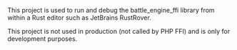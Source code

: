 This project is used to run and debug the battle_engine_ffi library from within a Rust editor such as JetBrains RustRover.

This project is not used in production (not called by PHP FFI) and is only for development purposes.